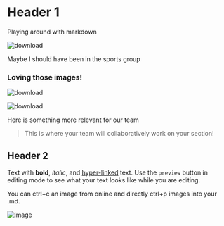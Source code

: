 # Header 1

Playing around with markdown

![download](https://user-images.githubusercontent.com/36140264/194340949-a5a92a2c-8d17-4961-8aaa-5096ddb701a8.jpg)

Maybe I should have been in the sports group

### Loving those images! 

![download](https://user-images.githubusercontent.com/36140264/194343308-4c0c5982-fa8d-407b-84df-86b9bb062ebf.jpg)

![download](https://user-images.githubusercontent.com/36140264/194341283-7e6887a2-71d2-483f-a51f-e1d6e5b0fc84.jpg)

Here is something more relevant for our team
> This is where your team will collaboratively work on your section! 

## Header 2

Text with **bold**, _italic_, and [hyper-linked](https://ww2.amstat.org/meetings/wsds/2022/index.cfm) text. Use the `preview` button in editing mode to see what your text looks like while you are editing. 

You can ctrl+c an image from online and directly ctrl+p images into your .md. 

![image](https://user-images.githubusercontent.com/75965120/193682607-ecd7c869-8da9-427f-a127-246768618126.png)

